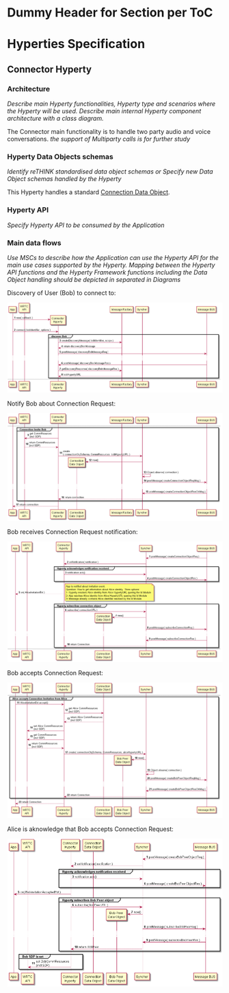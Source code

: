 Dummy Header for Section per ToC
================================

Hyperties Specification
=======================

Connector Hyperty
-----------------

### Architecture

*Describe main Hyperty functionalities, Hyperty type and scenarios where the Hyperty will be used. Describe main internal Hyperty component architecture with a class diagram.*

The Connector main functionality is to handle two party audio and voice conversations. *the support of Multiparty calls is for further study*

### Hyperty Data Objects schemas

*Identify reTHINK standardised data object schemas or Specify new Data Object schemas handled by the Hyperty*

This Hyperty handles a standard [Connection Data Object](https://github.com/reTHINK-project/architecture/tree/master/docs/datamodel/communication#connection).

### Hyperty API

*Specify Hyperty API to be consumed by the Application*

### Main data flows

*Use MSCs to describe how the Application can use the Hyperty API for the main use cases supported by the Hyperty. Mapping between the Hyperty API functions and the Hyperty Framework functions including the Data Object handling should be depicted in separated in Diagrams*

Discovery of User (Bob) to connect to:

![Bob Discovery](connector-invite.png)

Notify Bob about Connection Request:

![Invite Bob](connector-invite_001.png)

Bob receives Connection Request notification:

![Bob receives Invite](connector-bob-accepts.png)

Bob accepts Connection Request:

![Bob accepts Invite](connector-bob-accepts_001.png)

Alice is aknowledge that Bob accepts Connection Request:

![Alice Aked Bob accepts Invite](connector-alice-acked-bob-accepted-invitation.png)

